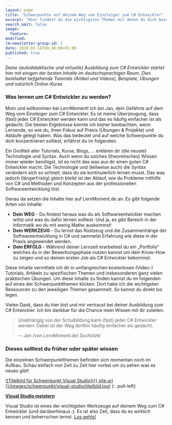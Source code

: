 ```yaml
---
layout: page
title: "Schwerpunkte auf deinem Weg vom Einsteiger zum C# Entwickler"
excerpt: "Hier findest du die wichtigsten Themen mit denen du dich beschäftigen solltest auf deinem persönlichem Weg vom Einsteiger zum C# Entwickler!"
search_omit: false
image:
  feature: 
modified:
lm-newsletter-group-id: 1
date: 2020-03-16T09:30:00+01:00
published: true
---
```


*Deine (autodidaktische und virtuelle) Ausbildung zum C# Entwickler startet hier mit einigen der besten Inhalte im deutschsprachigen Raum. Dies beinhaltet tiefgehende Tutorials (Artikel und Videos), Beispiele, Übungen und natürlich Online-Kurse.*

### Was lernen um C# Entwickler zu werden?

Moin und willkommen bei LernMoment! Ich bin Jan, dein Gefährte auf dem Weg vom Einsteiger zum C# Entwickler. Es ist meine Überzeugung, dass (fast) jeder C# Entwickler werden kann und das es häufig einfacher ist als gedacht. Die besten Ergebnisse konnte ich bisher beobachten, wenn Lernende, so wie du, ihren Fokus auf Praxis (Übungen & Projekte) und Abläufe gelegt haben. Was das bedeutet und auf welche Schwerpunkte du dich konzentrieren solltest, erfährst du im folgenden.

Ein Großteil aller Tutorials, Kurse, Blogs, ... erklären dir (die neuste) Technologie und Syntax. Auch wenn du solches (theoretisches) Wissen immer wieder benötigst, ist es nicht das was aus dir einen guten C# Entwickler macht. Die Technologie und (teilweise auch) die Syntax verändern sich so schnell, dass du sie kontinuierlich lernen musst. Das was jedoch (längerfristig) gleich bleibt ist der Ablauf, wie du Probleme mithilfe von C# und Methoden und Konzepten aus der professionellen Softwareentwicklung löst.

Genau da setzen die Inhalte hier auf LernMoment.de an. Es gibt folgende Arten von Inhalte:
- **Dein WEG** - Du findest heraus was du als Softwareentwickler machen willst und was du dafür lernen solltest. Und ja, es gibt Bereich in der Informatik wo du mit wenig Mathe auskommst!
- **Dein WERKZEUG** - Du lernst das Rüstzeug und die Zusammenhänge der Softwareentwicklung in C# und sammelst Erfahrung wie diese in der Praxis angewendet werden.
- **Dein ERFOLG** - Während deiner Lernzeit erarbeitest du ein „Portfolio“ welches du in der Bewerbungsphase nutzen kannst um dein Know-How zu zeigen und so deinen ersten Job als C# Entwickler bekommst.

Diese Inhalte vermittele ich dir in umfangreichen kostenlosen (Video-) Tutorials, Artikeln zu spezifischen Themen und insbesonderen ganz vielen praktischen Übungen. Um diese Inhalte zu finden kannst du im folgenden auf eines der Schwerpunktthemen klicken. Dort habe ich die wichtigsten Ressourcen zu den jeweiligen Themen gesammelt. So kannst du direkt los legen.

Vielen Dank, dass du hier bist und mir vertraust bei deiner Ausbildung zum C# Entwickler. Ich bin dankbar für die Chance mein Wissen mit dir zuteilen.

> Unabhängig von der Schulbildung kann (fast) jeder C# Entwickler werden. Dabei ist der Weg dorthin häufig einfacher als gedacht.
>
> -- <cite>Jan (von LernMoment.de) Suchotzki</cite>

### Dieses solltest du früher oder später wissen
Die einzelnen Schwerpunktthemen befinden sich momentan noch im Aufbau. Schau einfach von Zeit zu Zeit hier vorbei um zu sehen was es neues gibt!

[![Titelbild für Schwerpunkt Visual Studio]({{ site.url }}/images/schwerpunkt/visual-studio/titelbild.jpg)](/schwerpunkt/visual-studio/)
{: .pull-left}

[**Visual Studio meistern**](/schwerpunkt/visual-studio/)

Visual Studio ist eines der wichtigsten Werkzeuge auf deinem Weg zum C# Entwickler (und darüberhinaus ;). Es ist also Zeit, dass du es wirklich kennen und beherrschen lernst. [Los gehts!](/schwerpunkt/visual-studio/)

